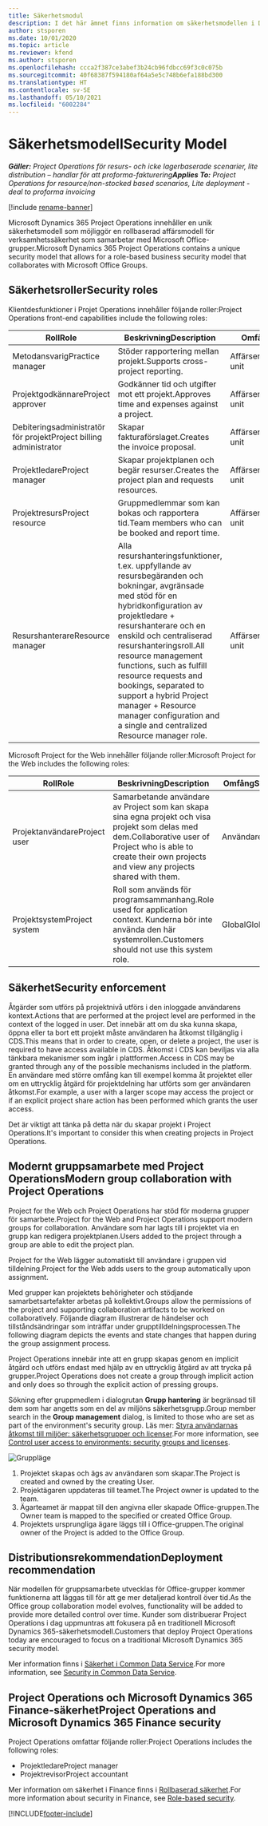 ```yaml
---
title: Säkerhetsmodul
description: I det här ämnet finns information om säkerhetsmodellen i Dynamics 365 Project Operations.
author: stsporen
ms.date: 10/01/2020
ms.topic: article
ms.reviewer: kfend
ms.author: stsporen
ms.openlocfilehash: ccca2f387ce3abef3b24cb96fdbcc69f3c0c075b
ms.sourcegitcommit: 40f68387f594180af64a5e5c748b6efa188bd300
ms.translationtype: HT
ms.contentlocale: sv-SE
ms.lasthandoff: 05/10/2021
ms.locfileid: "6002284"
---
```

# <a name="security-model"></a><span data-ttu-id="25cc3-103">Säkerhetsmodell</span><span class="sxs-lookup"><span data-stu-id="25cc3-103">Security Model</span></span>

<span data-ttu-id="25cc3-104">_**Gäller:** Project Operations för resurs- och icke lagerbaserade scenarier, lite distribution – handlar för att proforma-fakturering_</span><span class="sxs-lookup"><span data-stu-id="25cc3-104">_**Applies To:** Project Operations for resource/non-stocked based scenarios, Lite deployment - deal to proforma invoicing_</span></span>

[!include [rename-banner](~/includes/cc-data-platform-banner.md)]

<span data-ttu-id="25cc3-105">Microsoft Dynamics 365 Project Operations innehåller en unik säkerhetsmodell som möjliggör en rollbaserad affärsmodell för verksamhetssäkerhet som samarbetar med Microsoft Office-grupper.</span><span class="sxs-lookup"><span data-stu-id="25cc3-105">Microsoft Dynamics 365 Project Operations contains a unique security model that allows for a role-based business security model that collaborates with Microsoft Office Groups.</span></span> 


## <a name="security-roles"></a><span data-ttu-id="25cc3-106">Säkerhetsroller</span><span class="sxs-lookup"><span data-stu-id="25cc3-106">Security roles</span></span>
<span data-ttu-id="25cc3-107">Klientdesfunktioner i Projet Operations innehåller följande roller:</span><span class="sxs-lookup"><span data-stu-id="25cc3-107">Project Operations front-end capabilities include the following roles:</span></span>

| <span data-ttu-id="25cc3-108">Roll</span><span class="sxs-lookup"><span data-stu-id="25cc3-108">Role</span></span>                          | <span data-ttu-id="25cc3-109">Beskrivning</span><span class="sxs-lookup"><span data-stu-id="25cc3-109">Description</span></span>                                                                                                                                                                 | <span data-ttu-id="25cc3-110">Omfång</span><span class="sxs-lookup"><span data-stu-id="25cc3-110">Scope</span></span> |
|-------------------------------|-----------------------------------------------------------------------------------------------------------------------------------------------------------------------------|------|
| <span data-ttu-id="25cc3-111">Metodansvarig</span><span class="sxs-lookup"><span data-stu-id="25cc3-111">Practice manager</span></span>              | <span data-ttu-id="25cc3-112">Stöder rapportering mellan projekt.</span><span class="sxs-lookup"><span data-stu-id="25cc3-112">Supports cross-project reporting.</span></span>                                                                                                            | <span data-ttu-id="25cc3-113">Affärsenhet</span><span class="sxs-lookup"><span data-stu-id="25cc3-113">Business unit</span></span>              |
| <span data-ttu-id="25cc3-114">Projektgodkännare</span><span class="sxs-lookup"><span data-stu-id="25cc3-114">Project approver</span></span>              | <span data-ttu-id="25cc3-115">Godkänner tid och utgifter mot ett projekt.</span><span class="sxs-lookup"><span data-stu-id="25cc3-115">Approves time and expenses against a project.</span></span>                                                                                                                              | <span data-ttu-id="25cc3-116">Affärsenhet</span><span class="sxs-lookup"><span data-stu-id="25cc3-116">Business unit</span></span> |
| <span data-ttu-id="25cc3-117">Debiteringsadministratör för projekt</span><span class="sxs-lookup"><span data-stu-id="25cc3-117">Project billing administrator</span></span> | <span data-ttu-id="25cc3-118">Skapar fakturaförslaget.</span><span class="sxs-lookup"><span data-stu-id="25cc3-118">Creates the invoice proposal.</span></span>                                                                                                                                                 | <span data-ttu-id="25cc3-119">Affärsenhet</span><span class="sxs-lookup"><span data-stu-id="25cc3-119">Business unit</span></span> |
| <span data-ttu-id="25cc3-120">Projektledare</span><span class="sxs-lookup"><span data-stu-id="25cc3-120">Project manager</span></span>               | <span data-ttu-id="25cc3-121">Skapar projektplanen och begär resurser.</span><span class="sxs-lookup"><span data-stu-id="25cc3-121">Creates the project plan and requests resources.</span></span>                                                                                                                              | <span data-ttu-id="25cc3-122">Affärsenhet</span><span class="sxs-lookup"><span data-stu-id="25cc3-122">Business unit</span></span> |
| <span data-ttu-id="25cc3-123">Projektresurs</span><span class="sxs-lookup"><span data-stu-id="25cc3-123">Project resource</span></span>              | <span data-ttu-id="25cc3-124">Gruppmedlemmar som kan bokas och rapportera tid.</span><span class="sxs-lookup"><span data-stu-id="25cc3-124">Team members who can be booked and report time.</span></span>                                                                                                          | <span data-ttu-id="25cc3-125">Affärsenhet</span><span class="sxs-lookup"><span data-stu-id="25cc3-125">Business unit</span></span>|
| <span data-ttu-id="25cc3-126">Resurshanterare</span><span class="sxs-lookup"><span data-stu-id="25cc3-126">Resource manager</span></span>              | <span data-ttu-id="25cc3-127">Alla resurshanteringsfunktioner, t.ex. uppfyllande av resursbegäranden och bokningar, avgränsade med stöd för en hybridkonfiguration av projektledare + resurshanterare och en enskild och centraliserad resurshanteringsroll.</span><span class="sxs-lookup"><span data-stu-id="25cc3-127">All resource management functions, such as fulfill resource requests and bookings, separated to support a hybrid Project manager + Resource manager configuration and a single and centralized Resource manager role.</span></span> | <span data-ttu-id="25cc3-128">Affärsenhet</span><span class="sxs-lookup"><span data-stu-id="25cc3-128">Business unit</span></span> |


<span data-ttu-id="25cc3-129">Microsoft Project for the Web innehåller följande roller:</span><span class="sxs-lookup"><span data-stu-id="25cc3-129">Microsoft Project for the Web includes the following roles:</span></span>

| <span data-ttu-id="25cc3-130">Roll</span><span class="sxs-lookup"><span data-stu-id="25cc3-130">Role</span></span>           | <span data-ttu-id="25cc3-131">Beskrivning</span><span class="sxs-lookup"><span data-stu-id="25cc3-131">Description</span></span>                                                                                                        | <span data-ttu-id="25cc3-132">Omfång</span><span class="sxs-lookup"><span data-stu-id="25cc3-132">Scope</span></span>  |
|----------------|--------------------------------------------------------------------------------------------------------------------|--------|
| <span data-ttu-id="25cc3-133">Projektanvändare</span><span class="sxs-lookup"><span data-stu-id="25cc3-133">Project user</span></span>   | <span data-ttu-id="25cc3-134">Samarbetande användare av Project som kan skapa sina egna projekt och visa projekt som delas med dem.</span><span class="sxs-lookup"><span data-stu-id="25cc3-134">Collaborative user of Project   who is able to create their own projects and view any projects shared with   them.</span></span> | <span data-ttu-id="25cc3-135">Användare</span><span class="sxs-lookup"><span data-stu-id="25cc3-135">User</span></span>   |
| <span data-ttu-id="25cc3-136">Projektsystem</span><span class="sxs-lookup"><span data-stu-id="25cc3-136">Project system</span></span> | <span data-ttu-id="25cc3-137">Roll som används för programsammanhang.</span><span class="sxs-lookup"><span data-stu-id="25cc3-137">Role used for application   context.</span></span> <span data-ttu-id="25cc3-138">Kunderna bör inte använda den här systemrollen.</span><span class="sxs-lookup"><span data-stu-id="25cc3-138">Customers should not use this system role.</span></span>                                    | <span data-ttu-id="25cc3-139">Global</span><span class="sxs-lookup"><span data-stu-id="25cc3-139">Global</span></span> |

## <a name="security-enforcement"></a><span data-ttu-id="25cc3-140">Säkerhet</span><span class="sxs-lookup"><span data-stu-id="25cc3-140">Security enforcement</span></span>
<span data-ttu-id="25cc3-141">Åtgärder som utförs på projektnivå utförs i den inloggade användarens kontext.</span><span class="sxs-lookup"><span data-stu-id="25cc3-141">Actions that are performed at the project level are performed in the context of the logged in user.</span></span> <span data-ttu-id="25cc3-142">Det innebär att om du ska kunna skapa, öppna eller ta bort ett projekt måste användaren ha åtkomst tillgänglig i CDS.</span><span class="sxs-lookup"><span data-stu-id="25cc3-142">This means that in order to create, open, or delete a project, the user is required to have access available in CDS.</span></span> <span data-ttu-id="25cc3-143">Åtkomst i CDS kan beviljas via alla tänkbara mekanismer som ingår i plattformen.</span><span class="sxs-lookup"><span data-stu-id="25cc3-143">Access in CDS may be granted through any of the possible mechanisms included in the platform.</span></span> <span data-ttu-id="25cc3-144">En användare med större omfång kan till exempel komma åt projektet eller om en uttrycklig åtgärd för projektdelning har utförts som ger användaren åtkomst.</span><span class="sxs-lookup"><span data-stu-id="25cc3-144">For example, a user with a larger scope may access the project or if an explicit project share action has been performed which grants the user access.</span></span>

<span data-ttu-id="25cc3-145">Det är viktigt att tänka på detta när du skapar projekt i Project Operations.</span><span class="sxs-lookup"><span data-stu-id="25cc3-145">It's important to consider this when creating projects in Project Operations.</span></span>

## <a name="modern-group-collaboration-with-project-operations"></a><span data-ttu-id="25cc3-146">Modernt gruppsamarbete med Project Operations</span><span class="sxs-lookup"><span data-stu-id="25cc3-146">Modern group collaboration with Project Operations</span></span>
<span data-ttu-id="25cc3-147">Project for the Web och Project Operations har stöd för moderna grupper för samarbete.</span><span class="sxs-lookup"><span data-stu-id="25cc3-147">Project for the Web and Project Operations support modern groups for collaboration.</span></span> <span data-ttu-id="25cc3-148">Användare som har lagts till i projektet via en grupp kan redigera projektplanen.</span><span class="sxs-lookup"><span data-stu-id="25cc3-148">Users added to the project through a group are able to edit the project plan.</span></span>

<span data-ttu-id="25cc3-149">Project for the Web lägger automatiskt till användare i gruppen vid tilldelning.</span><span class="sxs-lookup"><span data-stu-id="25cc3-149">Project for the Web adds users to the group automatically upon assignment.</span></span>

<span data-ttu-id="25cc3-150">Med grupper kan projektets behörigheter och stödjande samarbetsartefakter arbetas på kollektivt.</span><span class="sxs-lookup"><span data-stu-id="25cc3-150">Groups allow the permissions of the project and supporting collaboration artifacts to be worked on collaboratively.</span></span> <span data-ttu-id="25cc3-151">Följande diagram illustrerar de händelser och tillståndsändringar som inträffar under grupptilldelningsprocessen.</span><span class="sxs-lookup"><span data-stu-id="25cc3-151">The following diagram depicts the events and state changes that happen during the group assignment process.</span></span>

<span data-ttu-id="25cc3-152">Project Operations innebär inte att en grupp skapas genom en implicit åtgärd och utförs endast med hjälp av en uttrycklig åtgärd av att trycka på grupper.</span><span class="sxs-lookup"><span data-stu-id="25cc3-152">Project Operations does not create a group through implicit action and only does so through the explicit action of pressing groups.</span></span>

<span data-ttu-id="25cc3-153">Sökning efter gruppmedlem i dialogrutan **Grupp hantering** är begränsad till dem som har angetts som en del av miljöns säkerhetsgrupp.</span><span class="sxs-lookup"><span data-stu-id="25cc3-153">Group member search in the **Group management** dialog, is limited to those who are set as part of the environment's security group.</span></span> <span data-ttu-id="25cc3-154">Läs mer: [Styra användarnas åtkomst till miljöer: säkerhetsgrupper och licenser](/power-platform/admin/control-user-access).</span><span class="sxs-lookup"><span data-stu-id="25cc3-154">For more information, see [Control user access to environments: security groups and licenses](/power-platform/admin/control-user-access).</span></span>

![Gruppläge](./media/groupsmode.png)

1. <span data-ttu-id="25cc3-156">Projektet skapas och ägs av användaren som skapar.</span><span class="sxs-lookup"><span data-stu-id="25cc3-156">The Project is created and owned by the creating User.</span></span>
2. <span data-ttu-id="25cc3-157">Projektägaren uppdateras till teamet.</span><span class="sxs-lookup"><span data-stu-id="25cc3-157">The Project owner is updated to the team.</span></span>
3. <span data-ttu-id="25cc3-158">Ägarteamet är mappat till den angivna eller skapade Office-gruppen.</span><span class="sxs-lookup"><span data-stu-id="25cc3-158">The Owner team is mapped to the specified or created Office Group.</span></span>
4. <span data-ttu-id="25cc3-159">Projektets ursprungliga ägare läggs till i Office-gruppen.</span><span class="sxs-lookup"><span data-stu-id="25cc3-159">The original owner of the Project is added to the Office Group.</span></span>

## <a name="deployment-recommendation"></a><span data-ttu-id="25cc3-160">Distributionsrekommendation</span><span class="sxs-lookup"><span data-stu-id="25cc3-160">Deployment recommendation</span></span>
<span data-ttu-id="25cc3-161">När modellen för gruppsamarbete utvecklas för Office-grupper kommer funktionerna att läggas till för att ge mer detaljerad kontroll över tid.</span><span class="sxs-lookup"><span data-stu-id="25cc3-161">As the Office group collaboration model evolves, functionality will be added to provide more detailed control over time.</span></span> <span data-ttu-id="25cc3-162">Kunder som distribuerar Project Operations i dag uppmuntras att fokusera på en traditionell Microsoft Dynamics 365-säkerhetsmodell.</span><span class="sxs-lookup"><span data-stu-id="25cc3-162">Customers that deploy Project Operations today are encouraged to focus on a traditional Microsoft Dynamics 365 security model.</span></span>

<span data-ttu-id="25cc3-163">Mer information finns i [Säkerhet i Common Data Service](/power-platform/admin/wp-security).</span><span class="sxs-lookup"><span data-stu-id="25cc3-163">For more information, see [Security in Common Data Service](/power-platform/admin/wp-security).</span></span>

## <a name="project-operations-and-microsoft-dynamics-365-finance-security"></a><span data-ttu-id="25cc3-164">Project Operations och Microsoft Dynamics 365 Finance-säkerhet</span><span class="sxs-lookup"><span data-stu-id="25cc3-164">Project Operations and Microsoft Dynamics 365 Finance security</span></span>
<span data-ttu-id="25cc3-165">Project Operations omfattar följande roller:</span><span class="sxs-lookup"><span data-stu-id="25cc3-165">Project Operations includes the following roles:</span></span>

- <span data-ttu-id="25cc3-166">Projektledare</span><span class="sxs-lookup"><span data-stu-id="25cc3-166">Project manager</span></span>
- <span data-ttu-id="25cc3-167">Projektrevisor</span><span class="sxs-lookup"><span data-stu-id="25cc3-167">Project accountant</span></span>

<span data-ttu-id="25cc3-168">Mer information om säkerhet i Finance finns i [Rollbaserad säkerhet](/dynamics365/fin-ops-core/dev-itpro/sysadmin/role-based-security).</span><span class="sxs-lookup"><span data-stu-id="25cc3-168">For more information about security in Finance, see [Role-based security](/dynamics365/fin-ops-core/dev-itpro/sysadmin/role-based-security).</span></span>




[!INCLUDE[footer-include](../includes/footer-banner.md)]